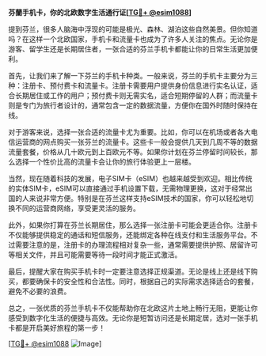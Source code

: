 **芬蘭手机卡，你的北欧数字生活通行证[[TG💪+ @esim1088](https://t.me/s/esim1088)]**

提到芬兰，很多人脑海中浮现的可能是极光、森林、湖泊这些自然美景。但你知道吗？在这样一个北欧国家，手机卡和流量卡也成为了许多人关注的焦点。无论你是游客、留学生还是长期居住者，一张合适的芬兰手机卡都能让你的日常生活更加便利。

首先，让我们来了解一下芬兰的手机卡种类。一般来说，芬兰的手机卡主要分为三种：注册卡、预付费卡和流量卡。注册卡需要用户提供身份信息进行实名认证，适合长期居住或工作的用户；预付费卡则无需实名，适合短期停留的人群；而流量卡则是专门为旅行者设计的，通常包含一定的数据流量，方便你在国外时随时保持在线。

对于游客来说，选择一张合适的流量卡尤为重要。比如，你可以在机场或者各大电信运营商的网点购买一张芬兰的流量卡。这些卡一般会提供几天到几周不等的数据流量套餐，价格从几十欧元到上百欧元不等。如果你计划在芬兰停留时间较长，那么选择一个性价比高的流量卡会让你的旅行体验更上一层楼。

当然，现在随着科技的发展，电子SIM卡（eSIM）也越来越受到欢迎。相比传统的实体SIM卡，eSIM可以直接通过手机设置下载，无需物理更换，这对于经常出国的人来说非常方便。特别是在芬兰这样支持eSIM技术的国家，你可以轻松地切换不同的运营商网络，享受更灵活的服务。

此外，如果你打算在芬兰长期居住，那么选择一张注册卡可能会更适合你。注册卡不仅能够提供稳定的通话和短信服务，还能绑定各种在线支付和生活服务平台。不过需要注意的是，注册卡的办理流程相对复杂一些，通常需要提供护照、居留许可等相关文件，并且可能需要等待一段时间才能正式激活。

最后，提醒大家在购买手机卡时一定要注意选择正规渠道。无论是线上还是线下购买，都要确保卡的安全性和合法性。同时，根据自己的实际需求选择适合的套餐，避免不必要的浪费。

总之，一张优质的芬兰手机卡不仅能帮助你在北欧这片土地上畅行无阻，更能让你感受到数字化生活的便捷与高效。无论你是短暂访问还是长期定居，选对一张手机卡都是开启美好旅程的第一步！

[[TG💪+ @esim1088](https://t.me/s/esim1088) ![Image](https://i.postimg.cc/4NQfJmqS/Snipaste-2025-05-13-00-14-12.png)]